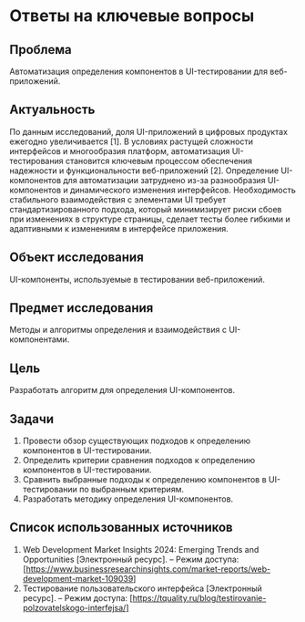 # Ответы на ключевые вопросы

## Проблема
Автоматизация определения компонентов в UI-тестировании для веб-приложений.

## Актуальность
По данным исследований, доля UI-приложений в цифровых продуктах ежегодно увеличивается [1]. В условиях растущей сложности интерфейсов и многообразия платформ, автоматизация UI-тестирования становится ключевым процессом обеспечения надежности и функциональности веб-приложений [2].
Определение UI-компонентов для автоматизации затруднено из-за разнообразия UI-компонентов и динамического изменения интерфейсов. Необходимость стабильного взаимодействия с элементами UI требует стандартизированного подхода, который минимизирует риски сбоев при изменениях в структуре страницы, сделает тесты более гибкими и адаптивными к изменениям в интерфейсе приложения.

## Объект исследования
UI-компоненты, используемые в тестировании веб-приложений.

## Предмет исследования
Методы и алгоритмы определения и взаимодействия с UI-компонентами.

## Цель
Разработать алгоритм для определения UI-компонентов.

## Задачи
1. Провести обзор существующих подходов к определению компонентов в UI-тестировании.
2. Определить критерии сравнения подходов к определению компонентов в UI-тестировании.
3. Сравнить выбранные подходы к определению компонентов в UI-тестировании по выбранным критериям.
4. Разработать методику определения UI-компонентов.

## Список использованных источников
1. Web Development Market Insights 2024: Emerging Trends and Opportunities [Электронный ресурс]. – Режим доступа: [https://www.businessresearchinsights.com/market-reports/web-development-market-109039]
2. Тестирование пользовательского интерфейса [Электронный ресурс]. – Режим доступа: [https://tquality.ru/blog/testirovanie-polzovatelskogo-interfejsa/]

